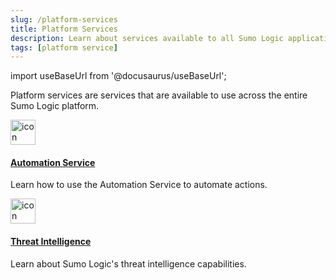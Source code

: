 ```yaml
---
slug: /platform-services
title: Platform Services
description: Learn about services available to all Sumo Logic applications.
tags: [platform service]
---
```


import useBaseUrl from '@docusaurus/useBaseUrl';

Platform services are services that are available to use across the entire Sumo Logic platform. 

<div className="box-wrapper">
<div className="box smallbox card">
  <div className="container">
  <a href="/docs/platform-services/automation-service"><img src={useBaseUrl('img/icons/security/cloud-siem.png')} alt="icon" width="40"/><h4>Automation Service</h4></a>
  <p>Learn how to use the Automation Service to automate actions.</p>
  </div>
</div>
<div className="box smallbox card">
  <div className="container">
  <a href="/docs/platform-services/threat-intelligence"><img src={useBaseUrl('img/icons/security/cloud-siem.png')} alt="icon" width="40"/><h4>Threat Intelligence</h4></a>
  <p>Learn about Sumo Logic's threat intelligence capabilities.</p>
  </div>
</div>
</div>